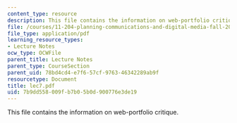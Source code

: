 ```yaml
---
content_type: resource
description: This file contains the information on web-portfolio critique.
file: /courses/11-204-planning-communications-and-digital-media-fall-2004/7b9dd558009fb7b05b0d900776e3de19_lec7.pdf
file_type: application/pdf
learning_resource_types:
- Lecture Notes
ocw_type: OCWFile
parent_title: Lecture Notes
parent_type: CourseSection
parent_uid: 78bd4cd4-e7f6-57cf-9763-46342289ab9f
resourcetype: Document
title: lec7.pdf
uid: 7b9dd558-009f-b7b0-5b0d-900776e3de19
---
```

This file contains the information on web-portfolio critique.

